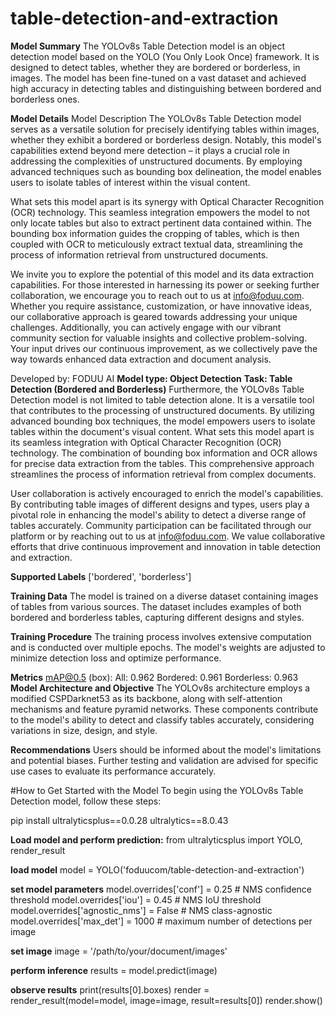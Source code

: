 # table-detection-and-extraction

**Model Summary**
  The YOLOv8s Table Detection model is an object detection model based on the YOLO (You Only Look Once) framework. It is designed to detect tables, whether they are bordered or borderless, in images. The model has been fine-tuned on a vast dataset and achieved high accuracy in detecting tables and distinguishing between bordered and borderless ones.

**Model Details**
Model Description
  The YOLOv8s Table Detection model serves as a versatile solution for precisely identifying tables within images, whether they exhibit a bordered or borderless design. Notably, this model's capabilities extend beyond mere detection – it plays a crucial role in addressing the complexities of unstructured documents. By employing advanced techniques such as bounding box delineation, the model enables users to isolate tables of interest within the visual content.

What sets this model apart is its synergy with Optical Character Recognition (OCR) technology. This seamless integration empowers the model to not only locate tables but also to extract pertinent data contained within. The bounding box information guides the cropping of tables, which is then coupled with OCR to meticulously extract textual data, streamlining the process of information retrieval from unstructured documents.

We invite you to explore the potential of this model and its data extraction capabilities. For those interested in harnessing its power or seeking further collaboration, we encourage you to reach out to us at info@foduu.com. Whether you require assistance, customization, or have innovative ideas, our collaborative approach is geared towards addressing your unique challenges. Additionally, you can actively engage with our vibrant community section for valuable insights and collective problem-solving. Your input drives our continuous improvement, as we collectively pave the way towards enhanced data extraction and document analysis.

Developed by: FODUU AI
**Model type: Object Detection**
**Task: Table Detection (Bordered and Borderless)**
  Furthermore, the YOLOv8s Table Detection model is not limited to table detection alone. It is a versatile tool that contributes to the processing of unstructured documents. By utilizing advanced bounding box techniques, the model empowers users to isolate tables within the document's visual content. What sets this model apart is its seamless integration with Optical Character Recognition (OCR) technology. The combination of bounding box information and OCR allows for precise data extraction from the tables. This comprehensive approach streamlines the process of information retrieval from complex documents.

User collaboration is actively encouraged to enrich the model's capabilities. By contributing table images of different designs and types, users play a pivotal role in enhancing the model's ability to detect a diverse range of tables accurately. Community participation can be facilitated through our platform or by reaching out to us at info@foduu.com. We value collaborative efforts that drive continuous improvement and innovation in table detection and extraction.


**Supported Labels**
  ['bordered', 'borderless'] 



**Training Data**
  The model is trained on a diverse dataset containing images of tables from various sources. The dataset includes examples of both bordered and borderless tables, capturing different designs and styles.

**Training Procedure**
  The training process involves extensive computation and is conducted over multiple epochs. The model's weights are adjusted to minimize detection loss and optimize performance.

**Metrics**
  mAP@0.5 (box):
  All: 0.962
  Bordered: 0.961
  Borderless: 0.963
**Model Architecture and Objective**
  The YOLOv8s architecture employs a modified CSPDarknet53 as its backbone, along with self-attention mechanisms and feature pyramid networks. These components contribute to the model's ability to detect and classify tables accurately, considering variations in size, design, and style.



**Recommendations**
Users should be informed about the model's limitations and potential biases. Further testing and validation are advised for specific use cases to evaluate its performance accurately.

#How to Get Started with the Model
  To begin using the YOLOv8s Table Detection model, follow these steps:

pip install ultralyticsplus==0.0.28 ultralytics==8.0.43

**Load model and perform prediction:**
from ultralyticsplus import YOLO, render_result

**load model**
model = YOLO('foduucom/table-detection-and-extraction')

**set model parameters**
model.overrides['conf'] = 0.25  # NMS confidence threshold
model.overrides['iou'] = 0.45  # NMS IoU threshold
model.overrides['agnostic_nms'] = False  # NMS class-agnostic
model.overrides['max_det'] = 1000  # maximum number of detections per image

**set image**
image = '/path/to/your/document/images'

**perform inference**
results = model.predict(image)

**observe results**
print(results[0].boxes)
render = render_result(model=model, image=image, result=results[0])
render.show()


